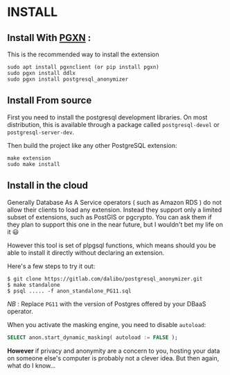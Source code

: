 INSTALL
===============================================================================

Install With [PGXN](https://pgxn.org/) :
------------------------------------------------------------------------------

This is the recommended way to install the extension

```console
sudo apt install pgxnclient (or pip install pgxn)
sudo pgxn install ddlx
sudo pgxn install postgresql_anonymizer
```

Install From source
------------------------------------------------------------------------------

First you need to install the postgresql development libraries. On most
distribution, this is available through a package called `postgresql-devel`
or `postgresql-server-dev`.

Then build the project like any other PostgreSQL extension:

```console
make extension
sudo make install
```

Install in the cloud
------------------------------------------------------------------------------

Generally Database As A Service operators ( such as Amazon RDS ) do not allow their
clients to load any extension. Instead they support only a limited subset of
extensions, such as PostGIS or pgcrypto. You can ask them if they plan to support
this one in the near future, but I wouldn't bet my life on it 😃

However this tool is set of plpgsql functions, which means should you be able to
install it directly without declaring an extension.

Here's a few steps to try it out:

```console
$ git clone https://gitlab.com/dalibo/postgresql_anonymizer.git
$ make standalone
$ psql ..... -f anon_standalone_PG11.sql
```

_NB_ : Replace `PG11` with the version of Postgres offered by your DBaaS operator.


When you activate the masking engine, you need to disable `autoload`:

```sql
SELECT anon.start_dynamic_masking( autoload := FALSE );
```


**However** if privacy and anonymity are a concern to you, hosting your data on 
someone else's computer is probably not a clever idea. But then again, what do I
know...
